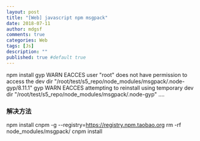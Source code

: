```yaml
---
layout: post
title: "[Web] javascript npm msgpack"
date: 2018-07-11
author: mdgsf
comments: true
categories: Web
tags: [Js]
description: ""
published: true #default true
---
```


npm install
gyp WARN EACCES user "root" does not have permission to access the dev dir "/root/test/s5_repo/node_modules/msgpack/.node-gyp/8.11.1"
gyp WARN EACCES attempting to reinstall using temporary dev dir "/root/test/s5_repo/node_modules/msgpack/.node-gyp"
....

### 解决方法

npm install cnpm -g --registry=https://registry.npm.taobao.org
rm -rf node_modules/msgpack/
cnpm install
